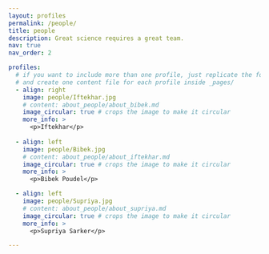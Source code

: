```yaml
---
layout: profiles
permalink: /people/
title: people
description: Great science requires a great team.
nav: true
nav_order: 2

profiles:
  # if you want to include more than one profile, just replicate the following block
  # and create one content file for each profile inside _pages/
  - align: right
    image: people/Iftekhar.jpg
    # content: about_people/about_bibek.md
    image_circular: true # crops the image to make it circular
    more_info: >
      <p>Iftekhar</p>
      
  - align: left
    image: people/Bibek.jpg
    # content: about_people/about_iftekhar.md
    image_circular: true # crops the image to make it circular
    more_info: >
      <p>Bibek Poudel</p>

  - align: left
    image: people/Supriya.jpg
    # content: about_people/about_supriya.md
    image_circular: true # crops the image to make it circular
    more_info: >
      <p>Supriya Sarker</p>

---
```

